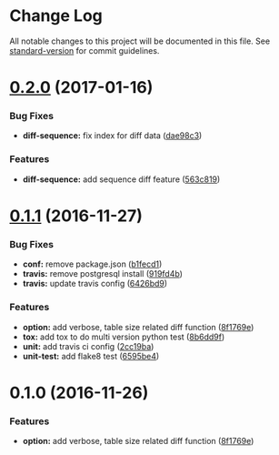 # Change Log

All notable changes to this project will be documented in this file. See [standard-version](https://github.com/conventional-changelog/standard-version) for commit guidelines.

<a name="0.2.0"></a>
# [0.2.0](https://github.com/hanks/pg_diff/compare/v0.2.0..v0.1.1) (2017-01-16)


### Bug Fixes

* **diff-sequence:** fix index for diff data ([dae98c3](https://github.com/hanks/pg_diff/commit/dae98c3))


### Features

* **diff-sequence:** add sequence diff feature ([563c819](https://github.com/hanks/pg_diff/commit/563c819))



<a name="0.1.1"></a>
# [0.1.1](https://github.com/hanks/pg_diff/compare/v0.1.0...v0.1.1) (2016-11-27)


### Bug Fixes

* **conf:** remove package.json ([b1fecd1](https://github.com/hanks/pg_diff/commit/b1fecd1))
* **travis:** remove postgresql install ([919fd4b](https://github.com/hanks/pg_diff/commit/919fd4b))
* **travis:** update travis config ([6426bd9](https://github.com/hanks/pg_diff/commit/6426bd9))


### Features

* **option:** add verbose, table size related diff function ([8f1769e](https://github.com/hanks/pg_diff/commit/8f1769e))
* **tox:** add tox to do multi version python test ([8b6dd9f](https://github.com/hanks/pg_diff/commit/8b6dd9f))
* **unit:** add travis ci config ([2cc19ba](https://github.com/hanks/pg_diff/commit/2cc19ba))
* **unit-test:** add flake8 test ([6595be4](https://github.com/hanks/pg_diff/commit/6595be4))



<a name="0.1.0"></a>
# 0.1.0 (2016-11-26)


### Features

* **option:** add verbose, table size related diff function ([8f1769e](https://github.com/hanks/pg_diff/commit/8f1769e))
